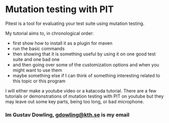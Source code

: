 # Mutation testing with PIT

Pitest is a tool for evaluating your test suite using mutation testing.

My tutorial aims to, in chronological order:
- first show how to install it as a plugin for maven
- run the basic commands
- then showing that it is something useful by using it on one good test suite and one bad one
- and then going over some of the customization options and when you might want to use them
- maybe something else if I can think of something interesting related to this topic or this program 

I will either make a youtube video or a katacoda tutorial. There are a few tutorials or demonstrations of mutation testing with PIT on youtube but they may leave out some key parts, being too long, or bad microphone.

### Im Gustav Dowling, gdowling@kth.se is my email
